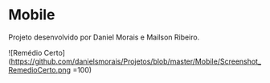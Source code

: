 # Mobile
Projeto desenvolvido por Daniel Morais e Mailson Ribeiro.

![Remédio Certo](https://github.com/danielsmorais/Projetos/blob/master/Mobile/Screenshot_RemedioCerto.png =100)
